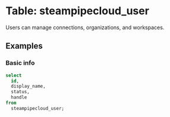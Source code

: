 # Table: steampipecloud_user

Users can manage connections, organizations, and workspaces.

## Examples

### Basic info

```sql
select
  id,
  display_name,
  status,
  handle
from
  steampipecloud_user;
```
